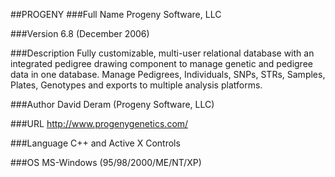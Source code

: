 ##PROGENY
###Full Name
Progeny Software, LLC

###Version
6.8 (December 2006)

###Description
Fully customizable, multi-user relational database with an integrated pedigree drawing component to manage genetic and pedigree data in one database. Manage Pedigrees, Individuals, SNPs, STRs, Samples, Plates, Genotypes and exports to multiple analysis platforms.

###Author
David Deram (Progeny Software, LLC)

###URL
http://www.progenygenetics.com/

###Language
C++ and Active X Controls

###OS
MS-Windows (95/98/2000/ME/NT/XP)


